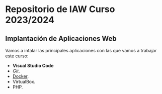 # Repositorio de IAW Curso 2023/2024
## Implantación de Aplicaciones Web
Vamos a intalar las principales aplicaciones con las que vamos a trabajar este curso:
- **Visual Studio Code**
- *Git*.
- [Docker](https://www.docker.com/).
- VirtualBox.
- PHP.